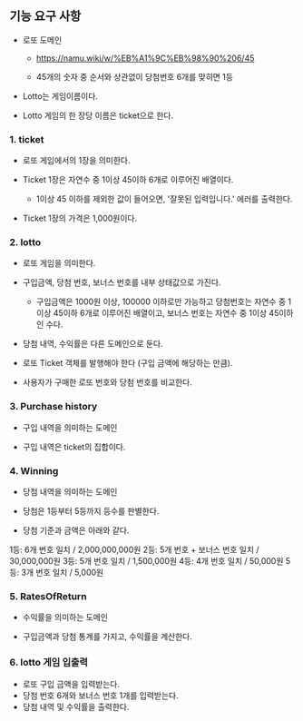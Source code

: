 ## 기능 요구 사항

- 로또 도메인

  - https://namu.wiki/w/%EB%A1%9C%EB%98%90%206/45

  - 45개의 숫자 중 순서와 상관없이 당첨번호 6개를 맞히면 1등

- Lotto는 게임이름이다.
- Lotto 게임의 한 장당 이름은 ticket으로 한다.

### 1. ticket

- 로또 게임에서의 1장을 의미한다.

- Ticket 1장은 자연수 중 1이상 45이하 6개로 이루어진 배열이다.
  - 1이상 45 이하를 제외한 값이 들어오면, '잘못된 입력입니다.' 에러를 출력한다.
- Ticket 1장의 가격은 1,000원이다.

### 2. lotto

- 로또 게임을 의미한다.

- 구입금액, 당첨 번호, 보너스 번호를 내부 상태값으로 가진다.

  - 구입금액은 1000원 이상, 100000 이하로만 가능하고 당첨번호는 자연수 중 1이상 45이하 6개로 이루어진 배열이고, 보너스 번호는 자연수 중 1이상 45이하인 수다.

- 당첨 내역, 수익률은 다른 도메인으로 둔다.

- 로또 Ticket 객체를 발행해야 한다 (구입 금액에 해당하는 만큼).

- 사용자가 구매한 로또 번호와 당첨 번호를 비교한다.

### 3. Purchase history

- 구입 내역을 의미하는 도메인

- 구입 내역은 ticket의 집합이다.

### 4. Winning

- 당첨 내역을 의미하는 도메인

- 당첨은 1등부터 5등까지 등수를 판별한다.

- 당첨 기준과 금액은 아래와 같다.

1등: 6개 번호 일치 / 2,000,000,000원
2등: 5개 번호 + 보너스 번호 일치 / 30,000,000원
3등: 5개 번호 일치 / 1,500,000원
4등: 4개 번호 일치 / 50,000원
5등: 3개 번호 일치 / 5,000원

### 5. RatesOfReturn

- 수익률을 의미하는 도메인

- 구입금액과 당첨 통계를 가지고, 수익률을 계산한다.

### 6. lotto 게임 입출력

- 로또 구입 금액을 입력받는다.
- 당첨 번호 6개와 보너스 번호 1개를 입력받는다.
- 당첨 내역 및 수익률을 출력한다.

